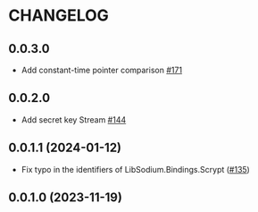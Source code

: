 # CHANGELOG

## 0.0.3.0

* Add constant-time pointer comparison [#171](https://github.com/haskell-cryptography/libsodium-bindings/pull/171)

## 0.0.2.0

* Add secret key Stream [#144](https://github.com/haskell-cryptography/libsodium-bindings/pull/144)

## 0.0.1.1 (2024-01-12)

* Fix typo in the identifiers of LibSodium.Bindings.Scrypt ([#135](https://github.com/haskell-cryptography/libsodium-bindings/pull/135))

## 0.0.1.0 (2023-11-19)
